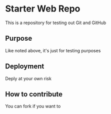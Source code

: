 # Starter Web Repo

This is a repository for testing out Git and GitHub

## Purpose

Like noted above, it's just for testing purposes

## Deployment

Deply at your own risk

## How to contribute

You can fork if you want to